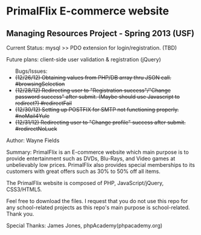 PrimalFlix E-commerce website
==============================

Managing Resources Project - Spring 2013 (USF)
----------------------------------------------

Current Status: mysql >> PDO extension for login/registration. (TBD)

Future plans: client-side user validation & registration (jQuery) 

<ul>Bugs/Issues:
<li><del>(12/26/12) Obtaining values from PHP/DB array thru JSON call. #browsingSelection</del></li>
<li><del>(12/28/12) Redirecting user to "Registration success"/"Change password success" after submit. (Maybe should use Javascript to redirect?) #redirectFail </del></li>
<li><del>(12/30/12) Setting up POSTFIX for SMTP not functioning properly. #noMail4Yule</del></li>
<li><del>(12/31/12) Redirecting user to "Change profile" success after submit. #redirectNoLuck </del></li>
</ul>

Author: Wayne Fields

Summary: PrimalFlix is an E-commerce website which main purpose is to provide entertainment such as DVDs, Blu-Rays, and Video games at unbelievably low prices.
 PrimalFlix also provides special memberships to its customers with great offers such as 30% to 50% off all items. 

The PrimalFlix website is composed of PHP, JavaScript/jQuery, CSS3/HTML5.

Feel free to download the files. I request that you do not use this repo for any school-related projects as this repo's main purpose is school-related. Thank you.

Special Thanks: James Jones, phpAcademy(phpacademy.org)